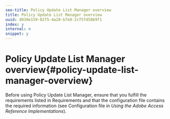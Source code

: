 ```yaml
---
seo-title: Policy Update List Manager overview
title: Policy Update List Manager overview
uuid: d030e159-02f5-4a28-b7e8-2cf5fd58b9f1
index: y
internal: n
snippet: y
---
```


# Policy Update List Manager overview{#policy-update-list-manager-overview}

Before using Policy Update List Manager, ensure that you fulfill the requirements listed in Requirements and that the configuration file contains the required information (see Configuration file in *Using the Adobe Access Reference Implementations*). 

